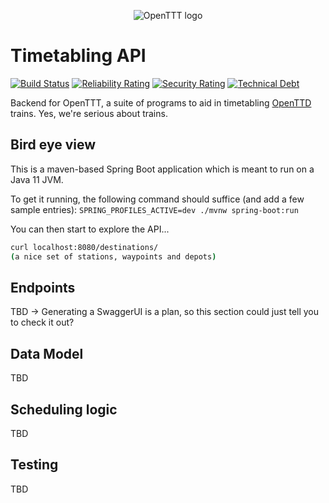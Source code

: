 <p align="center">
    <img src="https://raw.githubusercontent.com/opentttimetables/opentttimetables/master/media/openTTT.png" alt="OpenTTT logo">
    <h1>Timetabling API</h1>
</p>

[![Build Status](https://travis-ci.org/opentttimetables/timetable-api.svg?branch=master)](https://travis-ci.org/opentttimetables/timetable-api) 
[![Reliability Rating](https://sonarcloud.io/api/project_badges/measure?project=OpenTTT_timetable-api&metric=reliability_rating)](https://sonarcloud.io/dashboard?id=OpenTTT_timetable-api)
[![Security Rating](https://sonarcloud.io/api/project_badges/measure?project=OpenTTT_timetable-api&metric=security_rating)](https://sonarcloud.io/dashboard?id=OpenTTT_timetable-api)
[![Technical Debt](https://sonarcloud.io/api/project_badges/measure?project=OpenTTT_timetable-api&metric=sqale_index)](https://sonarcloud.io/dashboard?id=OpenTTT_timetable-api)

Backend for OpenTTT, a suite of programs to aid in timetabling [OpenTTD](https://www.openttd.org) trains. 
Yes, we're serious about trains.

## Bird eye view

This is a maven-based Spring Boot application which is meant to run on a Java 11 JVM.

To get it running, the following command should suffice (and add a few sample entries): `SPRING_PROFILES_ACTIVE=dev ./mvnw spring-boot:run`

You can then start to explore the API...
```bash
curl localhost:8080/destinations/
(a nice set of stations, waypoints and depots)
```

## Endpoints

TBD -> Generating a SwaggerUI is a plan, so this section could just tell you to check it out?

## Data Model
TBD

## Scheduling logic
TBD

## Testing
TBD
